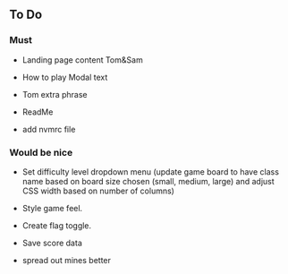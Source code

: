 ## To Do

### Must

- Landing page content Tom&Sam

- How to play Modal text

- Tom extra phrase

- ReadMe 

- add nvmrc file

### Would be nice

- Set difficulty level dropdown menu (update game board to have class name based on board size chosen (small, medium, large) and adjust CSS width based on number of columns)

- Style game feel. 

- Create flag toggle.

- Save score data

- spread out mines better
